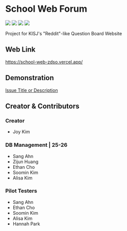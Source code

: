 # School Web Forum

<p>
  <img src="https://img.shields.io/badge/TypeScript-3178C6?style=for-the-badge&logo=typescript&logoColor=white" />
  <img src="https://img.shields.io/badge/Next.js-000000?style=for-the-badge&logo=next.js&logoColor=white" />
  <img src="https://img.shields.io/badge/Python-3776AB?style=for-the-badge&logo=python&logoColor=white" />
  <img src="https://img.shields.io/badge/FastAPI-005571?style=for-the-badge&logo=fastapi&logoColor=white" />
</p>


Project for KISJ's "Reddit"-like Question Board Website

## Web Link
https://school-web-zdso.vercel.app/ 

## Demonstration
[Issue Title or Description](https://github.com/OWNER/REPO/issues/ISSUE_NUMBER)



## Creator & Contributors

### **Creator**
* Joy Kim

### **DB Management | 25-26**
* Sang Ahn
* Zijun Huang
* Ethan Cho
* Soomin Kim
* Alisa Kim

### **Pilot Testers**
* Sang Ahn
* Ethan Cho
* Soomin Kim
* Alisa Kim
* Hannah Park


